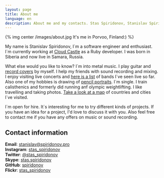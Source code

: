 ```yaml
---
layout: page
title: About me
language: en
description: About me and my contacts. Stas Spiridonov, Stanislav Spiridonov
---
```


{% img center /images/about.jpg It's me in Porvoo, Finland:) %}

My name is Stanislav Spiridonov, I\`m a software engineer and enthusiast. I\`m currently working at [Cloud Castle](http://cloudcastlegroup.com/) as a Ruby developer. I was born in Siberia and now live in Samara, Russia.

What else would you like to know? I\`m into metal music. I play guitar and [record covers](/music) by myself. I help my friends with sound recording and mixing. I enjoy visiting live concerts and [here is a list](/about/bands_list) of bands I\`ve seen live so far. Also one of my hobbies is drawing of [pencil portraits](/drawings). I\`m single. I train calisthenics and formerly did running anf olympic weightlifting. I like travelling and taking photos. [Take a look at a map](https://mapsengine.google.com/map/viewer?mid=ziVaddBS2p-0.kqGf9Lw-1rNk) of countries and cities I\`ve visited.

I\`m open for hire. It\`s interesting for me to try different kinds of projects. If you have an idea for a project, I'd love to discuss it with you. Also feel free to contact me if you have any offers on music or sound recording.

## Contact information

**Email**: [stanislav@spiridonov.pro](mailto:stanislav@spiridonov.pro)  
**Instagram**: [stas_spiridonov](http://instagram.com/stas_spiridonov)  
**Twitter**: [@stas_spiridonov](http://twitter.com/stas_spiridonov)  
**Skype**: [stas.spiridonov](skype:stas.spiridonov?call)  
**GitHub**: [spiridonov](https://github.com/spiridonov)  
**Flickr**: [stas_spiridonov](http://www.flickr.com/photos/stas_spiridonov/sets/)  